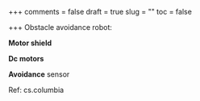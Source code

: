 +++
comments = false
draft = true
slug = ""
toc = false

+++
Obstacle avoidance robot:

**Motor shield**

**Dc motors**

**Avoidance** sensor

Ref: cs.columbia
